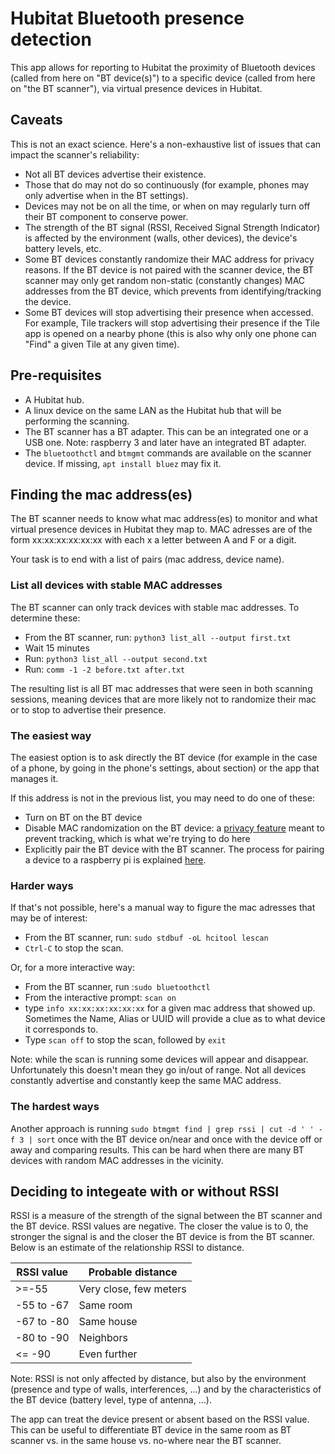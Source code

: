 # Hubitat Bluetooth presence detection

This app allows for reporting to Hubitat the proximity of Bluetooth devices (called from here on "BT device(s)") to a specific device (called from here on "the BT scanner"), via virtual presence devices in Hubitat.

## Caveats

This is not an exact science. Here's a non-exhaustive list of issues that can impact the scanner's reliability:
* Not all BT devices advertise their existence.
* Those that do may not do so continuously (for example, phones may only advertise when in the BT settings).
* Devices may not be on all the time, or when on may regularly turn off their BT component to conserve power.
* The strength of the BT signal (RSSI, Received Signal Strength Indicator) is affected by the environment (walls, other devices), the device's battery levels, etc.
* Some BT devices constantly randomize their MAC address for privacy reasons. If the BT device is not paired with the scanner device, the BT scanner may only get random non-static (constantly changes) MAC addresses from the BT device, which prevents from identifying/tracking the device.
* Some BT devices will stop advertising their presence when accessed. For example, Tile trackers will stop advertising their presence if the Tile app is opened on a nearby phone (this is also why only one phone can "Find" a given Tile at any given time).

## Pre-requisites

* A Hubitat hub.
* A linux device on the same LAN as the Hubitat hub that will be performing the scanning.
* The BT scanner has a BT adapter. This can be an integrated one or a USB one.
  Note: raspberry 3 and later have an integrated BT adapter.
* The `bluetoothctl` and `btmgmt` commands are available on the scanner device. 
  If missing, `apt install bluez` may fix it.

## Finding the mac address(es)

The BT scanner needs to know what mac address(es) to monitor and what virtual presence devices in Hubitat they map to.
MAC adresses are of the form xx:xx:xx:xx:xx:xx with each x a letter between A and F or a digit. 

Your task is to end with a list of pairs (mac address, device name).

### List all devices with stable MAC addresses

The BT scanner can only track devices with stable mac addresses. To determine these:
* From the BT scanner, run: `python3 list_all --output first.txt`
* Wait 15 minutes
* Run: `python3 list_all --output second.txt`
* Run: `comm -1 -2 before.txt after.txt`

The resulting list is all BT mac addresses that were seen in both scanning sessions, meaning devices that are more likely not to randomize their mac or to stop to advertise their presence.

### The easiest way

The easiest option is to ask directly the BT device (for example in the case of a phone, by going in the phone's settings, about section) or the app that manages it.

If this address is not in the previous list, you may need to do one of these:
* Turn on BT on the BT device
* Disable MAC randomization on the BT device: a [privacy feature](https://www.bluetooth.com/blog/bluetooth-technology-protecting-your-privacy/) meant to prevent tracking, which is what we're trying to do here
* Explicitly pair the BT device with the BT scanner. The process for pairing a device to a raspberry pi is explained [here](https://pimylifeup.com/raspberry-pi-bluetooth).


### Harder ways

If that's not possible, here's a manual way to figure the mac adresses that may be of interest:

* From the BT scanner, run: `sudo stdbuf -oL hcitool lescan`
* `Ctrl-C` to stop the scan.

Or, for a more interactive way:
* From the BT scanner, run :`sudo bluetoothctl`
* From the interactive prompt: `scan on`
* type `info xx:xx:xx:xx:xx:xx` for a given mac address that showed up. Sometimes the Name, Alias or UUID will provide a clue as to what device it corresponds to.
* Type `scan off` to stop the scan, followed by `exit`

Note: while the scan is running some devices will appear and disappear. Unfortunately this doesn't mean they go in/out of range. Not all devices constantly advertise and constantly keep the same MAC address.

### The hardest ways

Another approach is running `sudo btmgmt find | grep rssi | cut -d ' ' -f 3 | sort` once with the BT device on/near and once with the device off or away and comparing results. This can be hard when there are many BT devices with random MAC addresses in the vicinity.

## Deciding to integeate with or without RSSI

RSSI is a measure of the strength of the signal between the BT scanner and the BT device.
RSSI values are negative. The closer the value is to 0, the stronger the signal is and the closer the BT device is from the BT scanner. Below is an estimate of the relationship RSSI to distance. 

|RSSI value |Probable distance     |
|-----------|----------------------|
| >=-55     |Very close, few meters|
|-55 to -67 |Same room             |
|-67 to -80 |Same house            |
|-80 to -90 |Neighbors             |
| <= -90    |Even further          |

Note: RSSI is not only affected by distance, but also by the environment (presence and type of walls, interferences, ...) and by the characteristics of the BT device (battery level, type of antenna, ...).

The app can treat the device present or absent based on the RSSI value.
This can be useful to differentiate BT device in the same room as BT scanner vs. in the same house vs. no-where near the BT scanner.   

